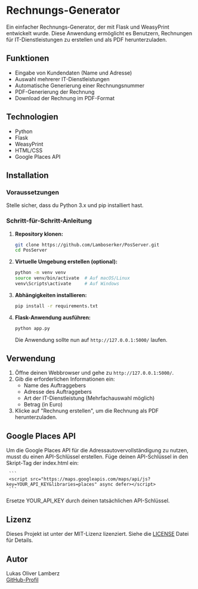 # Rechnungs-Generator

Ein einfacher Rechnungs-Generator, der mit Flask und WeasyPrint entwickelt wurde. Diese Anwendung ermöglicht es Benutzern, Rechnungen für IT-Dienstleistungen zu erstellen und als PDF herunterzuladen.

## Funktionen

- Eingabe von Kundendaten (Name und Adresse)
- Auswahl mehrerer IT-Dienstleistungen
- Automatische Generierung einer Rechnungsnummer
- PDF-Generierung der Rechnung
- Download der Rechnung im PDF-Format

## Technologien

- Python
- Flask
- WeasyPrint
- HTML/CSS
- Google Places API

## Installation

### Voraussetzungen

Stelle sicher, dass du Python 3.x und pip installiert hast. 

### Schritt-für-Schritt-Anleitung

1. **Repository klonen:**

   ```bash
   git clone https://github.com/Lamboserker/PosServer.git
   cd PosServer
   ```

2. **Virtuelle Umgebung erstellen (optional):**

   ```bash
   python -m venv venv
   source venv/bin/activate  # Auf macOS/Linux
   venv\Scripts\activate     # Auf Windows
   ```

3. **Abhängigkeiten installieren:**

   ```bash
   pip install -r requirements.txt
   ```

4. **Flask-Anwendung ausführen:**

   ```bash
   python app.py
   ```

   Die Anwendung sollte nun auf `http://127.0.0.1:5000/` laufen.

## Verwendung

1. Öffne deinen Webbrowser und gehe zu `http://127.0.0.1:5000/`.
2. Gib die erforderlichen Informationen ein:
   - Name des Auftraggebers
   - Adresse des Auftraggebers
   - Art der IT-Dienstleistung (Mehrfachauswahl möglich)
   - Betrag (in Euro)
3. Klicke auf "Rechnung erstellen", um die Rechnung als PDF herunterzuladen.

## Google Places API

   Um die Google Places API für die Adressautovervollständigung zu nutzen, musst du einen API-Schlüssel erstellen. Füge deinen API-Schlüssel in den Skript-Tag der index.html ein:

     ``` 
     <script src="https://maps.googleapis.com/maps/api/js?key=YOUR_API_KEY&libraries=places" async defer></script>
     ```
Ersetze YOUR_API_KEY durch deinen tatsächlichen API-Schlüssel.

## Lizenz

Dieses Projekt ist unter der MIT-Lizenz lizenziert. Siehe die [LICENSE](LICENSE) Datei für Details.

## Autor

Lukas Oliver Lamberz  
[GitHub-Profil](https://github.com/Lamboserker)
